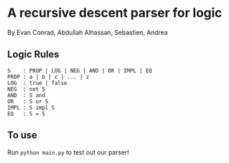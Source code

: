 
# A recursive descent parser for logic

By Evan Conrad, Abdullah Alhassan, Sebastien, Andrea

## Logic Rules

```
S    : PROP | LOG | NEG | AND | OR | IMPL | EQ
PROP : a | b | c | ... | z
LOG  : true | false
NEG  : not S
AND  : S and
OR   : S or S
IMPL : S impl S
EQ   : S = S
```

## To use

Run `python main.py` to test out our parser!
